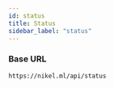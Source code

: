```yaml
---
id: status
title: Status
sidebar_label: "status"
---
```


### Base URL

`https://nikel.ml/api/status`
